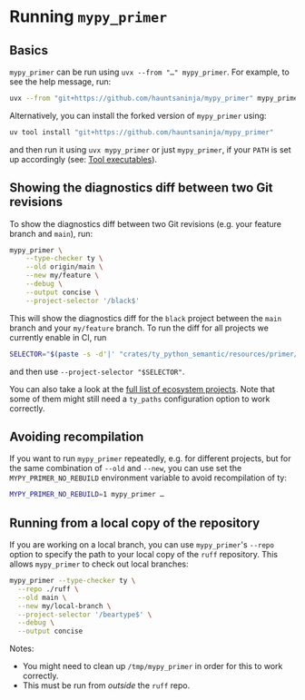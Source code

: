 # Running `mypy_primer`

## Basics

`mypy_primer` can be run using `uvx --from "…" mypy_primer`. For example, to see the help message, run:

```sh
uvx --from "git+https://github.com/hauntsaninja/mypy_primer" mypy_primer -h
```

Alternatively, you can install the forked version of `mypy_primer` using:

```sh
uv tool install "git+https://github.com/hauntsaninja/mypy_primer"
```

and then run it using `uvx mypy_primer` or just `mypy_primer`, if your `PATH` is set up accordingly (see: [Tool executables]).

## Showing the diagnostics diff between two Git revisions

To show the diagnostics diff between two Git revisions (e.g. your feature branch and `main`), run:

```sh
mypy_primer \
    --type-checker ty \
    --old origin/main \
    --new my/feature \
    --debug \
    --output concise \
    --project-selector '/black$'
```

This will show the diagnostics diff for the `black` project between the `main` branch and your `my/feature` branch. To run the
diff for all projects we currently enable in CI, run

```sh
SELECTOR="$(paste -s -d'|' "crates/ty_python_semantic/resources/primer/good.txt" | sed -e 's@(@\\(@g' -e 's@)@\\)@g')"
```

and then use `--project-selector "$SELECTOR"`.

You can also take a look at the [full list of ecosystem projects]. Note that some of them might still need a `ty_paths` configuration
option to work correctly.

## Avoiding recompilation

If you want to run `mypy_primer` repeatedly, e.g. for different projects, but for the same combination of `--old` and `--new`, you
can use set the `MYPY_PRIMER_NO_REBUILD` environment variable to avoid recompilation of ty:

```sh
MYPY_PRIMER_NO_REBUILD=1 mypy_primer …
```

## Running from a local copy of the repository

If you are working on a local branch, you can use `mypy_primer`'s `--repo` option to specify the path to your local copy of the `ruff` repository.
This allows `mypy_primer` to check out local branches:

```sh
mypy_primer --type-checker ty \
  --repo ./ruff \
  --old main \
  --new my/local-branch \
  --project-selector '/beartype$' \
  --debug \
  --output concise
```

Notes:

- You might need to clean up `/tmp/mypy_primer` in order for this to work correctly.
- This must be run from _outside_ the `ruff` repo.

[full list of ecosystem projects]: https://github.com/hauntsaninja/mypy_primer/blob/master/mypy_primer/projects.py
[tool executables]: https://docs.astral.sh/uv/concepts/tools/#tool-executables
